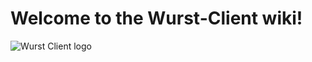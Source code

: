 # Welcome to the Wurst-Client wiki!
![Wurst Client logo](https://raw.githubusercontent.com/Wurst-Imperium/Wurst-Client/master/Wurst%20logo/wurst_1011x256.png)
